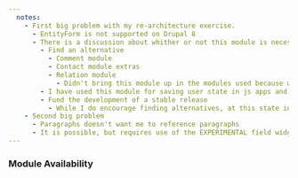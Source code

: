 ```yaml
---
  notes:
    - First big problem with my re-architecture exercise.
      - EntityForm is not supported on Drupal 8
      - There is a discussion about whither or not this module is necessary. I of corse believe the module is necessary. However, this doesn't make the module stable today. The module works well enough for this experiment, but if this where a full client project we would have to explore some options.
        - Find an alternative
          - Comment module
          - Contact module extras
          - Relation module
            - Didn't bring this module up in the modules used because we didn't use it, but this is a really cool module. This module has the ability to supplant the functionality of flag and organic groups. It adds the concept of entity endpoints which allow us to make fieldable relations between entities. In the example of this LMS that entity would have all the fields for the response, an endpoint for the paragraphs item (renamed paragraph revision for Drupal 8), and an endpoint for the user.
        - I have used this module for saving user state in js apps and for keeping track of users completion status for resources in custom Professional Development portals.
        - Fund the development of a stable release
          - While I do encourage finding alternatives, at this state in Drupal 8 development I would encourage us to choose the final option because frankly aside from the comment module none of the above options are any more stable than eform and more importantly Drupal 8 needs more stability in contrib .
    - Second big problem
      - Paragraphs doesn't want me to reference paragraphs
      - It is possible, but requires use of the EXPERIMENTAL field widget. The main reason this is EXPERIMENTAL is that the paragraphs modules is not mean to be used to reuse content, that is more of a function of blocks. I spent more time on this than I would have liked, due to some of Drupal 8's UI changes that I didn't fully understand. But it turned out to be a non-problem.
---
```


### Module Availability
